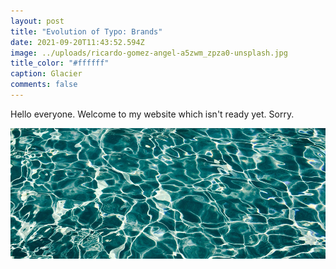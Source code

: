 ```yaml
---
layout: post
title: "Evolution of Typo: Brands"
date: 2021-09-20T11:43:52.594Z
image: ../uploads/ricardo-gomez-angel-a5zwm_zpza0-unsplash.jpg
title_color: "#ffffff"
caption: Glacier
comments: false
---
```

Hello everyone. Welcome to my website which isn't ready yet. Sorry.

![](../uploads/placeholder3.jpg)